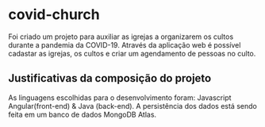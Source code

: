 # covid-church

Foi criado um projeto para auxiliar as igrejas a organizarem os cultos durante a pandemia da COVID-19. Através da aplicação web é possível cadastar as igrejas, os cultos e criar um agendamento de pessoas no culto.

## Justificativas da composição do projeto

As linguagens escolhidas para o desenvolvimento foram: Javascript Angular(front-end) & Java (back-end).
A persistência dos dados está sendo feita em um banco de dados MongoDB Atlas.
